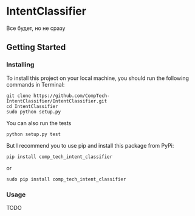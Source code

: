 # IntentClassifier 

Все будет, но не сразу

## Getting Started

### Installing

To install this project on your local machine, you should run the following commands in Terminal:

```
git clone https://github.com/CompTech-IntentClassifier/IntentClassifier.git
cd IntentClassifier
sudo python setup.py
```

You can also run the tests

```
python setup.py test
```

But I recommend you to use pip and install this package from PyPi:

```
pip install comp_tech_intent_classifier
```

or

```
sudo pip install comp_tech_intent_classifier
```

### Usage

TODO